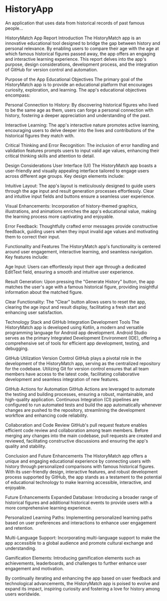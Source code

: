 # HistoryApp
An application that uses data from historical records of past famous people...


HistoryMatch App Report
Introduction
The HistoryMatch app is an innovative educational tool designed to bridge the gap between history and personal relevance. By enabling users to compare their age with the age at which famous historical figures passed away, the app offers an engaging and interactive learning experience. This report delves into the app's purpose, design considerations, development process, and the integration of GitHub for version control and automation.

Purpose of the App
Educational Objectives
The primary goal of the HistoryMatch app is to provide an educational platform that encourages curiosity, exploration, and learning. The app's educational objectives encompass:

Personal Connection to History: By discovering historical figures who lived to be the same age as them, users can forge a personal connection with history, fostering a deeper appreciation and understanding of the past.

Interactive Learning: The app's interactive nature promotes active learning, encouraging users to delve deeper into the lives and contributions of the historical figures they match with.

Critical Thinking and Error Recognition: The inclusion of error handling and validation features prompts users to input valid age values, enhancing their critical thinking skills and attention to detail.

Design Considerations
User Interface (UI)
The HistoryMatch app boasts a user-friendly and visually appealing interface tailored to engage users across different age groups. Key design elements include:

Intuitive Layout: The app's layout is meticulously designed to guide users through the age input and result generation processes effortlessly. Clear and intuitive input fields and buttons ensure a seamless user experience.

Visual Enhancements: Incorporation of history-themed graphics, illustrations, and animations enriches the app's educational value, making the learning process more captivating and enjoyable.

Error Feedback: Thoughtfully crafted error messages provide constructive feedback, guiding users when they input invalid age values and motivating them to correct their input.

Functionality and Features
The HistoryMatch app's functionality is centered around user engagement, interactive learning, and seamless navigation. Key features include:

Age Input: Users can effortlessly input their age through a dedicated EditText field, ensuring a smooth and intuitive user experience.

Result Generation: Upon pressing the "Generate History" button, the app matches the user's age with a famous historical figure, providing insightful information about the matched figure.

Clear Functionality: The "Clear" button allows users to reset the app, clearing the age input and result display, facilitating a fresh start and enhancing user satisfaction.

Technology Stack and GitHub Integration
Development Tools
The HistoryMatch app is developed using Kotlin, a modern and versatile programming language for Android app development. Android Studio serves as the primary Integrated Development Environment (IDE), offering a comprehensive set of tools for efficient app development, testing, and debugging.

GitHub Utilization
Version Control
GitHub plays a pivotal role in the development of the HistoryMatch app, serving as the centralized repository for the codebase. Utilizing Git for version control ensures that all team members have access to the latest code, facilitating collaborative development and seamless integration of new features.

GitHub Actions for Automation
GitHub Actions are leveraged to automate the testing and building processes, ensuring a robust, maintainable, and high-quality application. Continuous Integration (CI) pipelines are configured to run automated tests and build the app automatically whenever changes are pushed to the repository, streamlining the development workflow and enhancing code reliability.

Collaboration and Code Review
GitHub's pull request feature enables efficient code review and collaboration among team members. Before merging any changes into the main codebase, pull requests are created and reviewed, facilitating constructive discussions and ensuring the app's quality and stability.

Conclusion and Future Enhancements
The HistoryMatch app offers a unique and engaging educational experience by connecting users with history through personalized comparisons with famous historical figures. With its user-friendly design, interactive features, and robust development process supported by GitHub, the app stands as a testament to the potential of educational technology to make learning accessible, interactive, and enjoyable.

Future Enhancements
Expanded Database: Introducing a broader range of historical figures and additional historical events to provide users with a more comprehensive learning experience.

Personalized Learning Paths: Implementing personalized learning paths based on user preferences and interactions to enhance user engagement and retention.

Multi-Language Support: Incorporating multi-language support to make the app accessible to a global audience and promote cultural exchange and understanding.

Gamification Elements: Introducing gamification elements such as achievements, leaderboards, and challenges to further enhance user engagement and motivation.

By continually iterating and enhancing the app based on user feedback and technological advancements, the HistoryMatch app is poised to evolve and expand its impact, inspiring curiosity and fostering a love for history among users worldwide.
